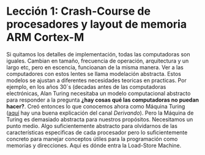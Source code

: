 # Lección 1: Crash-Course de procesadores y layout de memoria ARM Cortex-M

Si quitamos los detalles de implementación, todas las computadoras son iguales. Cambian en tamaño, frecuencia de operación, arquitectura y un largo etc, pero en escencia, funcioanan de la misma manera. Ver a las computadores con estos lentes se llama modelación abstracta. Estos modelos se ajustan a diferentes necesidades teoricas en practicas. Por ejemplo, en los años 30´s (decadas antes de las computadoras electrónicas, Alan Turing necesitaba un modelo computacional abstracto para responder a la pregunta **¿hay cosas qué las computadoras no puedan hacer?**. Creó entonces lo que conocemos ahora como Máquina Turing ([aquí](https://youtu.be/iaXLDz_UeYY) hay una buena explicación del canal *Derivando*). Pero la Máquina de Turing es demasiado abstracta para nuestros propósitos. Necesitamos un punto medio. Algo suficientemente abstracto para olvidarnos de las características especificas de cada procesador pero lo suficientemente concreto para manejar conceptos útiles para la programación como memorias y direcciones. Aquí es dónde entra la Load-Store Machine. 
